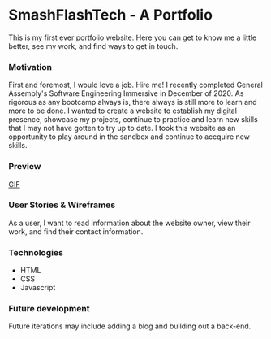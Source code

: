 # SmashFlashTech - A Portfolio

This is my first ever portfolio website. Here you can get to know me a little better, see my work, and find ways to get in touch. 

### Motivation
First and foremost, I would love a job. Hire me! I recently completed General Assembly's Software Engineering Immersive in December of 2020. As rigorous as any bootcamp always is, there always is still more to learn and more to be done. I wanted to create a website to establish my digital presence, showcase my projects, continue to practice and learn new skills that I may not have gotten to try up to date. I took this website as an opportunity to play around in the sandbox and continue to accquire new skills. 

### Preview
[GIF](https://i.imgur.com/7WlyaR4.gif)


### User Stories & Wireframes
As a user, I want to read information about the website owner, view their work, and find their contact information.


### Technologies
* HTML
* CSS
* Javascript

### Future development
Future iterations may include adding a blog and building out a back-end.